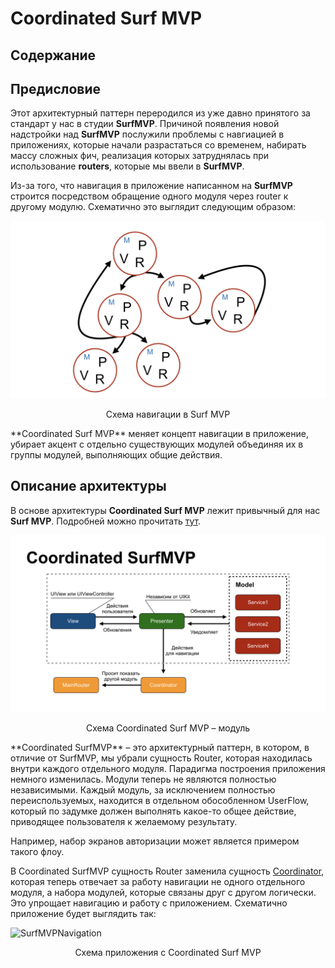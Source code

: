 # **Coordinated Surf MVP**

## Содержание

## Предисловие

Этот архитектурный паттерн переродился из уже давно принятого за стандарт у нас в студии **SurfMVP**. Причиной появления новой надстройки над **SurfMVP** послужили проблемы с навгиацией в приложениях, которые начали разрастаться со временем, набирать массу сложных фич, реализация которых затруднялась при использование **routers**, которые мы ввели в **SurfMVP**. 

Из-за того, что навигация в приложение написанном на **SurfMVP** строится посредством обращение одного модуля через router к другому модулю. Схематично это выглядит следующим образом: 

![SurfMVPNavigation](../img/CoordinatedSurfMVP/surf_mvp_navigation.jpeg)

<p align="center">Схема навигации в Surf MVP</p>
**Coordinated Surf MVP** меняет концепт навигации в приложение, убирает акцент с отдельно существующих модулей объединяя их в группы модулей, выполняющих общие действия. 

## Описание архитектуры 

В основе архитектуры **Coordinated Surf MVP** лежит привычный для нас **Surf MVP**. Подробней можно прочитать [тут](Surf_MVP.md). 

![SurfMVPNavigation](../img/CoordinatedSurfMVP/coordinated_surf_mvp.jpeg)

<p align="center">Схема Coordinated Surf MVP – модуль</p>
**Coordinated SurfMVP** – это архитектурный паттерн, в котором, в отличие от SurfMVP, мы убрали сущность Router, которая находилась внутри каждого отдельного модуля. Парадигма построения приложения немного изменилась. Модули теперь не являются полностью независимыми. Каждый модуль, за исключением полностью переиспользуемых, находится в отдельном обособленном UserFlow, который по задумке должен выполнять какое-то общее действие, приводящее пользователя к желаемому результату.

Например, набор экранов авторизации может является примером такого флоу. 

В Coordinated SurfMVP сущность Router заменила сущность [Coordinator](http://khanlou.com/2015/01/the-coordinator/), которая теперь отвечает за работу навигации не одного отдельного модуля, а набора модулей, которые связаны друг с другом логически. Это упрощает навигацию и работу с приложением. Схематично приложение будет выглядить так: 

![SurfMVPNavigation](../img/CoordinatedSurfMVP/сoordinated_surf_mvp_scheme.jpeg)

<p align="center">Схема приложения с Coordinated Surf MVP</p>

